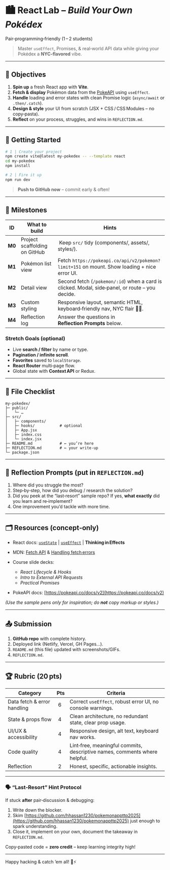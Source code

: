 # 🏙️ React Lab – *Build Your Own Pokédex*  

Pair‑programming‑friendly (1 – 2 students)  
> Master `useEffect`, Promises, & real‑world API data while giving your Pokédex a **NYC‑flavored** vibe.

---

## 📌 Objectives
1. **Spin up** a fresh React app with **Vite**.  
2. **Fetch & display** Pokémon data from the [PokeAPI](https://pokeapi.co/) using `useEffect`.  
3. **Handle** loading and error states with clean Promise logic (`async/await` or `.then/.catch`).  
4. **Design & style** your UI from scratch (JSX + CSS / CSS Modules – no copy‑pasta).  
5. **Reflect** on your process, struggles, and wins in `REFLECTION.md`.

---

## 🔧 Getting Started

```bash
# 1 | Create your project
npm create vite@latest my-pokedex -- --template react
cd my-pokedex
npm install

# 2 | Fire it up
npm run dev
````

> **Push to GitHub now** – commit early & often!

---

## 🚦 Milestones

| ID     | What to build                 | Hints                                                                                           |
| ------ | ----------------------------- | ----------------------------------------------------------------------------------------------- |
| **M0** | Project scaffolding on GitHub |  Keep `src/` tidy (components/, assets/, styles/).                                              |
| **M1** | Pokémon list view             | Fetch `https://pokeapi.co/api/v2/pokemon?limit=151` on mount. Show loading + nice error UI.     |
| **M2** | Detail view                   | Second fetch (`/pokemon/:id`) when a card is clicked. Modal, side‑panel, or route – you decide. |
| **M3** | Custom styling                | Responsive layout, semantic HTML, keyboard‑friendly nav, NYC flair 🍕🗽.                        |
| **M4** | Reflection log                | Answer the questions in **Reflection Prompts** below.                                           |

### Stretch Goals (optional)

* Live **search / filter** by name or type.
* **Pagination / infinite scroll**.
* **Favorites** saved to `localStorage`.
* **React Router** multi‑page flow.
* Global state with **Context API** or Redux.

---

## 📁 File Checklist

```
my-pokedex/
├─ public/
│   └─ …
├─ src/
│   ├─ components/
│   ├─ hooks/           # optional
│   ├─ App.jsx
│   ├─ index.css
│   └─ index.jsx
├─ README.md            # ← you’re here
├─ REFLECTION.md        # ← your write‑up
└─ package.json
```

---

## 📝 Reflection Prompts (put in `REFLECTION.md`)

1. Where did you struggle the most?
2. Step‑by‑step, how did you debug / research the solution?
3. Did you peek at the “last‑resort” sample repo? If yes, **what exactly** did you learn and re‑implement?
4. One improvement you’d tackle with more time.

---

## 🗂 Resources (concept‑only)

* React docs: [`useState`](https://react.dev/reference/react/useState) | [`useEffect`](https://react.dev/reference/react/useEffect) | **Thinking in Effects**
* MDN: [Fetch API](https://developer.mozilla.org/en-US/docs/Web/API/Fetch_API) & [Handling fetch errors](https://developer.mozilla.org/en-US/docs/Web/API/Fetch_API/Using_Fetch#errors)
* Course slide decks:

  * *React Lifecycle & Hooks*
  * *Intro to External API Requests*
  * *Practical Promises*
* PokeAPI docs: [https://pokeapi.co/docs/v2](https://pokeapi.co/docs/v2)

*(Use the sample pens only for inspiration; do **not** copy markup or styles.)*

---

## 📤 Submission

1. **GitHub repo** with complete history.
2. Deployed link (Netlify, Vercel, GH Pages…).
3. `README.md` (this file) updated with screenshots/GIFs.
4. `REFLECTION.md`.

---

## 🏆 Rubric (20 pts)

| Category                    | Pts | Criteria                                                                  |
| --------------------------- | --- | ------------------------------------------------------------------------- |
| Data fetch & error handling |  6  | Correct `useEffect`, robust error UI, no console warnings.                |
| State & props flow          |  4  | Clean architecture, no redundant state, clear prop usage.                 |
| UI/UX & accessibility       |  4  | Responsive design, alt text, keyboard nav works.                          |
| Code quality                |  4  | Lint‑free, meaningful commits, descriptive names, comments where helpful. |
| Reflection                  |  2  | Honest, specific, actionable insights.                                    |

---

### 🗣 “Last‑Resort” Hint Protocol

If stuck **after** pair‑discussion & debugging:

1. Write down the blocker.
2. Skim [https://github.com/hhassan1230/pokemonappttp2025](https://github.com/hhassan1230/pokemonappttp2025) just enough to spark understanding.
3. Close it, implement on your own, document the takeaway in `REFLECTION.md`.

Copy‑pasted code = **zero credit** – keep learning integrity high!

---

Happy hacking & catch ’em all! 🗽⚡️
